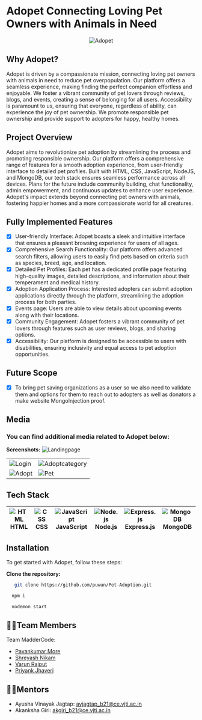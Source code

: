 <h1 gn="center"><span style="blue">Adopet </span> Connecting Loving Pet Owners with Animals in Need
</h1>
<p align="center">
  <img src="https://github.com/puwun/Pet-Adoption/blob/main/logo_fill.png" alt="Adopet">
</p>

## Why Adopet?

Adopet is driven by a compassionate mission, connecting loving pet owners with animals in need to reduce pet overpopulation. Our platform offers a seamless experience, making finding the perfect companion effortless and enjoyable. We foster a vibrant community of pet lovers through reviews, blogs, and events, creating a sense of belonging for all users. Accessibility is paramount to us, ensuring that everyone, regardless of ability, can experience the joy of pet ownership. We promote responsible pet ownership and provide support to adopters for happy, healthy homes.


## Project Overview

Adopet aims to revolutionize pet adoption by streamlining the process and promoting responsible ownership. Our platform offers a comprehensive range of features for a smooth adoption experience, from user-friendly interface to detailed pet profiles. Built with HTML, CSS, JavaScript, NodeJS, and MongoDB, our tech stack ensures seamless performance across all devices. Plans for the future include community building, chat functionality, admin empowerment, and continuous updates to enhance user experience. Adopet's impact extends beyond connecting pet owners with animals, fostering happier homes and a more compassionate world for all creatures.

## Fully Implemented Features

- [x] User-friendly Interface: Adopet boasts a sleek and intuitive interface that ensures a pleasant browsing experience for users of all ages.
- [x] Comprehensive Search Functionality: Our platform offers advanced search filters, allowing users to easily find pets based on criteria such as species, breed, age, and location.
- [x] Detailed Pet Profiles: Each pet has a dedicated profile page featuring high-quality images, detailed descriptions, and information about their temperament and medical history.
- [x] Adoption Application Process: Interested adopters can submit adoption applications directly through the platform, streamlining the adoption process for both parties.
- [x] Events page: Users are able to view details about upcoming events along with their locations.
- [x] Community Engagement: Adopet fosters a vibrant community of pet lovers through features such as user reviews, blogs, and sharing options.
- [x] Accessibility: Our platform is designed to be accessible to users with disabilities, ensuring inclusivity and equal access to pet adoption opportunities.

## Future Scope

- [x] To bring pet saving organizations as a user so we also need to validate them and options for them to reach out to adopters as well as donators a make website MongoInjection proof.


## Media

### You can find additional media related to Adopet below:

**Screenshots:**
    <img src="https://github.com/puwun/Pet-Adoption/blob/main/landingpage.png" alt="Landingpage"/> 
<table>
  <tr>
    <td> <img src="https://github.com/puwun/Pet-Adoption/blob/main/loginpage.jpg" alt="Login"/> </td>
    <td> <img src="https://github.com/puwun/Pet-Adoption/blob/main/Adoptpage.jpg" alt="Adoptcategory" "/> </td>
  </tr>
  <tr>
    <td> <img src="https://github.com/puwun/Pet-Adoption/blob/main/catsadopt.jpg" alt="Adopt"/> </td>
    <td> <img src="https://github.com/puwun/Pet-Adoption/blob/main/petpage.jpg" alt="Pet"/> </td>
  </tr>
</table>


## Tech Stack

| ![HTML](https://img.icons8.com/color/36/000000/html-5--v1.png) <div> HTML </div> | ![CSS](https://img.icons8.com/color/36/000000/css3.png)<div> CSS </div>| ![JavaScript](https://img.icons8.com/color/36/000000/javascript--v1.png)<div> JavaScript </div> | ![Node.js](https://img.icons8.com/color/36/000000/nodejs.png) <div> Node.js </div> | ![Express.js](https://img.icons8.com/color/36/000000/express.png) <div>Express.js</div>  | ![MongoDB](https://img.icons8.com/color/36/000000/mongodb.png)<div> MongoDB </div> 
| --- | --- | --- | --- | --- | --- |


## Installation

To get started with Adopet, follow these steps:

**Clone the repository:**
  ```bash
     git clone https://github.com/puwun/Pet-Adoption.git
```

  ```bash
    npm i
```
  ```bash
    nodemon start
```



## 👨‍💻Team Members

Team MadderCode:
- [Pavankumar More](https://github.com/puwun)
- [Shreyash Nikam](https://github.com/Shreyaaaash)
- [Varun Rajput](https://github.com/varunrr17)
- [Priyank Jhaveri](https://github.com/SuperJPcoder)

## 👨‍🏫Mentors


- Ayusha Vinayak Jagtap: avjagtap_b21@ce.vjti.ac.in 
- Akanksha Giri: akgiri_b21@ce.vjti.ac.in 

